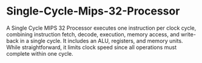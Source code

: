 # Single-Cycle-Mips-32-Processor
A Single Cycle MIPS 32 Processor executes one instruction per clock cycle, combining instruction fetch, decode, execution, memory access, and write-back in a single cycle. It includes an ALU, registers, and memory units. While straightforward, it limits clock speed since all operations must complete within one cycle.
